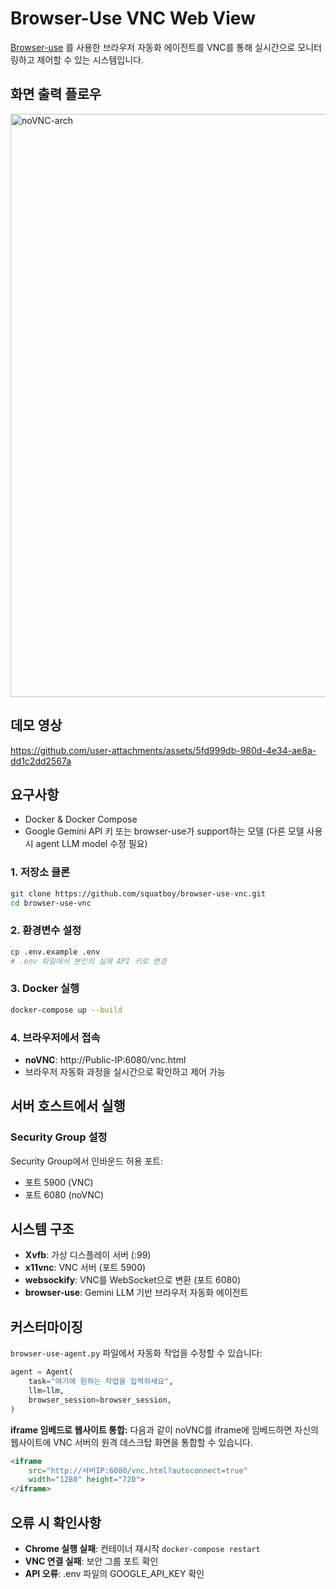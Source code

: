# Browser-Use VNC Web View
[Browser-use](https://github.com/browser-use/browser-use) 를 사용한 브라우저 자동화 에이전트를 VNC를 통해 실시간으로 모니터링하고 제어할 수 있는 시스템입니다.

## 화면 출력 플로우
<img width="996" height="933" alt="noVNC-arch" src="https://github.com/user-attachments/assets/33de6c7a-f74b-4330-85f1-72ee5840e53c" />

## 데모 영상

https://github.com/user-attachments/assets/5fd999db-980d-4e34-ae8a-dd1c2dd2567a



## 요구사항
- Docker & Docker Compose
- Google Gemini API 키 또는 browser-use가 support하는 모델 (다른 모델 사용 시 agent LLM model 수정 필요)

### 1. 저장소 클론
```bash
git clone https://github.com/squatboy/browser-use-vnc.git
cd browser-use-vnc
```

### 2. 환경변수 설정
```bash
cp .env.example .env
# .env 파일에서 본인의 실제 API 키로 변경
```

### 3. Docker 실행
```bash
docker-compose up --build
```

### 4. 브라우저에서 접속
- **noVNC**: http://Public-IP:6080/vnc.html
- 브라우저 자동화 과정을 실시간으로 확인하고 제어 가능

## 서버 호스트에서 실행

### Security Group 설정
Security Group에서 인바운드 허용 포트:
- 포트 5900 (VNC)
- 포트 6080 (noVNC)

## 시스템 구조

- **Xvfb**: 가상 디스플레이 서버 (:99)
- **x11vnc**: VNC 서버 (포트 5900)
- **websockify**: VNC를 WebSocket으로 변환 (포트 6080)
- **browser-use**: Gemini LLM 기반 브라우저 자동화 에이전트

## 커스터마이징

`browser-use-agent.py` 파일에서 자동화 작업을 수정할 수 있습니다:

```python
agent = Agent(
    task="여기에 원하는 작업을 입력하세요",
    llm=llm,
    browser_session=browser_session,
)
```

**iframe 임베드로 웹사이트 통합:**
다음과 같이 noVNC를 iframe에 임베드하면 자신의 웹사이트에 VNC 서버의 원격 데스크탑 화면을 통합할 수 있습니다.

```html
<iframe 
    src="http://서버IP:6080/vnc.html?autoconnect=true" 
    width="1280" height="720">
</iframe>
```

## 오류 시 확인사항

- **Chrome 실행 실패**: 컨테이너 재시작 `docker-compose restart`
- **VNC 연결 실패**: 보안 그룹 포트 확인
- **API 오류**: .env 파일의 GOOGLE_API_KEY 확인
